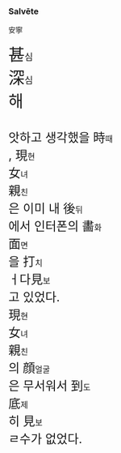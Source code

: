 ### Salvēte
安寧




<FONT SIZE=6>
															<RB>甚</RB><RP>(</RP><RT><FONT SIZE=4>심</FONT><BR> </RT><RP>)</RP><RB>深</RB><RP>(</RP><RT><FONT SIZE=4>심</FONT><BR> </RT><RP>)</RP>해
					<P>
						<FONT SIZE=5>
																	앗하고 생각했을 <RB>時</RB><RP>(</RP><RT><FONT SIZE=3>때</FONT><BR> </RT><RP>)</RP>, <RB>現</RB><RP>(</RP><RT><FONT SIZE=3>현</FONT><BR> </RT><RP>)</RP><RB>女</RB><RP>(</RP><RT><FONT SIZE=3>녀</FONT><BR> </RT><RP>)</RP><RB>親</RB><RP>(</RP><RT><FONT SIZE=3>친</FONT><BR> </RT><RP>)</RP>은 이미 내 <RB>後</RB><RP>(</RP><RT><FONT SIZE=3>뒤</FONT><BR> </RT><RP>)</RP>에서 인터폰의 <RB>畵</RB><RP>(</RP><RT><FONT SIZE=3>화</FONT><BR> </RT><RP>)</RP><RB>面</RB><RP>(</RP><RT><FONT SIZE=3>면</FONT><BR> </RT><RP>)</RP>을 <RB>打</RB><RP>(</RP><RT><FONT SIZE=3>치</FONT><BR> </RT><RP>)</RP>ㅓ다<RB>見</RB><RP>(</RP><RT><FONT SIZE=3>보</FONT><BR> </RT><RP>)</RP>고 있었다.
<BR>	<RB>現</RB><RP>(</RP><RT><FONT SIZE=3>현</FONT><BR> </RT><RP>)</RP><RB>女</RB><RP>(</RP><RT><FONT SIZE=3>녀</FONT><BR> </RT><RP>)</RP><RB>親</RB><RP>(</RP><RT><FONT SIZE=3>친</FONT><BR> </RT><RP>)</RP>의 <RB>顔</RB><RP>(</RP><RT><FONT SIZE=3>얼굴</FONT><BR> </RT><RP>)</RP>은 무서워서 <RB>到</RB><RP>(</RP><RT><FONT SIZE=3>도</FONT><BR> </RT><RP>)</RP><RB>底</RB><RP>(</RP><RT><FONT SIZE=3>제</FONT><BR> </RT><RP>)</RP>히 <RB>見</RB><RP>(</RP><RT><FONT SIZE=3>보</FONT><BR> </RT><RP>)</RP>ㄹ수가 없었다.


<!--
**nymphicosaurushollandicus0394/nymphicosaurushollandicus0394** is a ✨ _special_ ✨ repository because its `README.md` (this file) appears on your GitHub profile.

Here are some ideas to get you started:

- 🔭 I’m currently working on ...
- 🌱 I’m currently learning ...
- 👯 I’m looking to collaborate on ...
- 🤔 I’m looking for help with ...
- 💬 Ask me about ...
- 📫 How to reach me: ...
- 😄 Pronouns: ...
- ⚡ Fun fact: ...
-->
